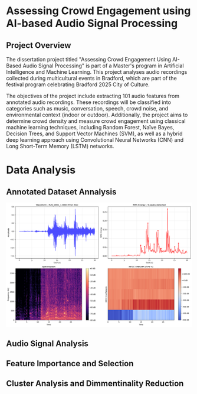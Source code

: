 #  Assessing Crowd Engagement using AI-based Audio Signal Processing
## Project Overview
The dissertation project titled "Assessing Crowd Engagement Using AI-Based Audio Signal Processing" is part of a Master's program in Artificial Intelligence and Machine Learning. This project analyses audio recordings collected during multicultural events in Bradford, which are part of the festival program celebrating Bradford 2025 City of Culture. 

The objectives of the project include extracting 101 audio features from annotated audio recordings. These recordings will be classified into categories such as music, conversation, speech, crowd noise, and environmental context (indoor or outdoor). Additionally, the project aims to determine crowd density and measure crowd engagement using classical machine learning techniques, including Random Forest, Naïve Bayes, Decision Trees, and Support Vector Machines (SVM), as well as a hybrid deep learning approach using Convolutional Neural Networks (CNN) and Long Short-Term Memory (LSTM) networks. 

# Data Analysis
## Annotated Dataset Annalysis
![Jesse Images](https://github.com/jvb75/UBMSc_crowd_engagement/blob/96fbf2a36b231a1d26a7f2697a8c3d2b329ce679/images/R26_0001_1.WAV_analysis.png)
## Audio Signal Analysis
## Feature Importance and Selection
## Cluster  Analysis and Dimmentinality Reduction
